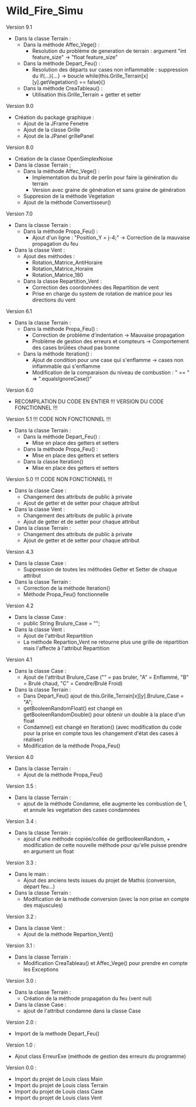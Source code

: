 # Wild_Fire_Simu

Version 9.1
- Dans la classe Terrain : 
   - Dans la méthode Affec_Vege() :
        - Resolution du problème de generation de terrain : argument "int feature_size" -> "float feature_size"
   - Dans la méthode Depart_Feu() :
        - Resolution des départs sur cases non inflammable : suppression du if(...){...} -> boucle while(this.Grille_Terrain[x][y].getVegetation() == false){}
   - Dans la méthode CreaTableau() :
        - Utilisation this.Grille_Terrain + getter et setter  

Version 9.0
- Création du package graphique :	
   - Ajout de la JFrame Fenetre
   - Ajout de la classe Grille
   - Ajout de la JPanel grillePanel

Version 8.0
- Création de la classe OpenSimplexNoise
- Dans la classe Terrain ;
    - Dans la méthode Affec_Vege() :
        - Implementation du bruit de perlin pour faire la génération du terrain
        - Version avec graine de génération et sans graine de génération
    - Suppresion de la méthode Vegetation
    - Ajout de la méthode Convertisseur()

Version 7.0
- Dans la classe Terrain :
    - Dans la méthode Propa_Feu() : 
        - Ajout d'un ligne : "Position_Y = j-4;" -> Correction de la mauvaise propagation du feu
- Dans la classe Vent : 
    - Ajout des méthodes :
        - Rotation_Matrice_AntiHoraire
        - Rotation_Matrice_Horaire
        - Rotation_Matrice_180
    - Dans la classe Repartition_Vent :
        - Correction des coordonnées des Repartition de vent 
        - Prise en charge du system de rotation de matrice pour les directions du vent

Version 6.1
- Dans la classe Terrain :
    - Dans la méthode Propa_Feu()  :
        - Correction de problème d'indentation -> Mauvaise propagation
        - Problème de gestion des erreurs et compteurs -> Comportement des cases brûlées chaud pas bonne
    - Dans la méthode Iteration() :
        - Ajout de condition pour une case qui s'enflamme -> cases non inflammable qui s'enflamme  
        - Modification de la comparaison du niveau de combustion : " == " => ".equalsIgnoreCase()"
	

Version 6.0
- RECOMPILATION DU CODE EN ENTIER 
!!! VERSION DU CODE FONCTIONNEL !!!

Version 5.1
!!! CODE NON FONCTIONNEL !!!
- Dans la classe Terrain :
    - Dans la méthode Depart_Feu() :
        - Mise en place des getters et setters
    - Dans la méthode Propa_Feu() :
        - Mise en place des getters et setters
    - Dans la classe Iteration()
        - Mise en place des getters et setters

Version 5.0
!!! CODE NON FONCTIONNEL !!!
- Dans la classe Case : 
    - Changement des attributs de public à private
    - Ajout de getter et de setter pour chaque attribut
- Dans la classe Vent : 
    - Changement des attributs de public à private
    - Ajout de getter et de setter pour chaque attribut
- Dans la classe Terrain :
    - Changement des attributs de public à private
    - Ajout de getter et de setter pour chaque attribut

Version 4.3
- Dans la classe Case :
    - Suppression de toutes les méthodes Getter et Setter de chaque attribut
- Dans la classe Terrain :
    - Correction de la méthode Iteration()
    - Méthode Propa_Feu() fonctionnelle

Version 4.2
- Dans la classe Case :
    - public String Brulure_Case = "";
- Dans la classe Vent :
    - Ajout de l'attribut Repartition
    - La méthode Repartion_Vent ne retourne plus une grille de répartition mais l'affecte à l'attribut Repartition

Version 4.1
- Dans la classe Case :
    - Ajout de l'attribut Brulure_Case ("" = pas bruler, "A" = Enflammé, "B" = Brulé chaud, "C" = Cendre/Brulé Froid)
- Dans la classe Terrain :
    - Dans Depart_Feu() ajout de this.Grille_Terrain[x][y].Brulure_Case = "A";
    - getBooleenRandomFloat() est changé en getBooleenRandomDouble() pour obtenir un double à la place d'un float
    - Condamne() est changé en Iteration() (avec modification du code pour la prise en compte tous les changement d'état des cases à réaliser)
    - Modification de la méthode Propa_Feu()

Version 4.0
- Dans la classe Terrain :
    - Ajout de la méthode Propa_Feu()

 Version 3.5 :
 - Dans la classe Terrain :
    - ajout de la méthode Condamne, elle augmente les combustion de 1, et annule les vegetation des cases condamnées
   
 Version 3.4 :
 - Dans la classe Terrain :
    - ajout d'une méthode copiée/collée de getBooleenRandom, + modification de cette nouvelle méthode pour qu'elle puisse prendre en argument un float 

Version 3.3 :
- Dans le main :
    - Ajout des anciens tests issues du projet de Mathis (conversion, départ feu...)
- Dans la classe Terrain : 
    - Modification de la méthode conversion (avec la non prise en compte des majuscules)  
 
Version 3.2 :
- Dans la classe Vent :
    - Ajout de la méthode Repartion_Vent()

Version 3.1 :
- Dans la classe Terrain :
    - Modification CreaTableau() et Affec_Vege() pour prendre en compte les Exceptions

Version 3.0 :
- Dans la classe Terrain :
    - Création de la méthode propagation du feu (vent nul)
- Dans la classe Case :
    - ajout de l'attribut condamne dans la classe Case
  
Version 2.0 :
- Import de la methode Depart_Feu()

Version 1.0 :
- Ajout class ErreurExe (méthode de gestion des erreurs du programme)

Version 0.0 :
- Import du projet de Louis class Main
- Import du projet de Louis class Terrain
- Import du projet de Louis class Case
- Import du projet de Louis class Vent
